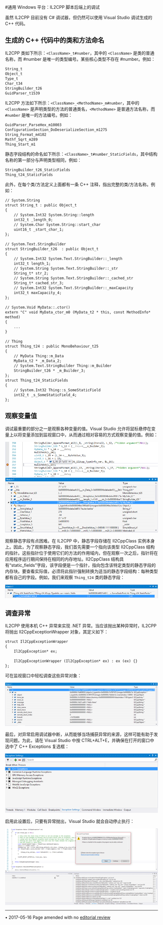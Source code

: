 #通用 Windows 平台：IL2CPP 脚本后端上的调试

虽然 IL2CPP 目前没有 C# 调试器，但仍然可以使用 Visual Studio 调试生成的 C++ 代码。

## 生成的 C++ 代码中的类和方法命名

IL2CPP 类如下所示：```<ClassName>_t#number```，其中的 ```<ClassName>``` 是类的普通名称，而 #number 是唯一的类型编号。某些核心类型不存在 #number。例如：

    String_t
    Object_t
    Type_t
    Char_t34
    StringBuilder_t26
    GuidParser_t1539
    
IL2CPP 方法如下所示：```<ClassName>_<MethodName>_m#number```，其中的 ```<ClassName>``` 是声明类型的方法的普通类名，```<MethodName>``` 是普通方法名称，而 ```#number``` 是唯一的方法编号。例如：

    GuidParser_ParseHex_m10003
    ConfigurationSection_DoDeserializeSection_m1275
    String_Format_m4102
    Mathf_Sqrt_m289
    Thing_Start_m1

静态字段结构的命名如下所示：```<ClassName>_t#number_StaticFields```，其中结构名称的第一部分与声明类型相同，例如：

    StringBuilder_t26_StaticFields
    Thing_t24_StaticFields
    
此外，在每个类/方法定义上面都有一条 C++ 注释，指出完整的类/方法名称。例如：

    // System.String
    struct String_t : public Object_t
    {
    	// System.Int32 System.String::length
    	int32_t _length_0;
    	// System.Char System.String::start_char
    	uint16_t _start_char_1;
    };

    // System.Text.StringBuilder
    struct StringBuilder_t26  : public Object_t
    {
    	// System.Int32 System.Text.StringBuilder::_length
    	int32_t length_1;
    	// System.String System.Text.StringBuilder::_str
    	String_t* str_2;
    	// System.String System.Text.StringBuilder::_cached_str
    	String_t* cached_str_3;
    	// System.Int32 System.Text.StringBuilder::_maxCapacity
    	int32_t maxCapacity_4;
    };

    // System.Void MyData::.ctor()
    extern "C" void MyData_ctor_m0 (MyData_t2 * this, const MethodInfo* method)
    {
        ...
    }

    // Thing
    struct Thing_t24 : public MonoBehaviour_t25
    {
    	// MyData Thing::m_Data
    	MyData_t2 * _m_Data_2;
    	// System.Text.StringBuilder Thing::m_Builder
    	StringBuilder_t26 * _m_Builder_3;
    };
    struct Thing_t24_StaticFields
    {
    	// System.Int32 Thing::s_SomeStaticField
    	int32_t _s_SomeStaticField_4;
    };

## 观察变量值

调试最重要的部分之一是观察各种变量的值。Visual Studio 允许将鼠标悬停在变量上以将变量添加到监视窗口中，从而通过相对容易的方式观察变量的值。例如：

![](../uploads/Main/IL2CPP_Debugging_1.png)
![](../uploads/Main/IL2CPP_Debugging_2.png)

观察静态字段有点困难。在 IL2CPP 中，静态字段存储在 Il2CppClass 实例本身上。因此，为了观察静态字段，我们首先需要一个指向该类型 Il2CppClass 结构的指针。这些指针位于使用它们的方法的作用域内，但在观察一次之后，指针将在应用程序运行期间保持在相同的内存地址。Il2CppClass 结构具有“static_fields”字段，该字段便是一个指针，指向包含该特定类型的静态字段的内存块。要查看实际值，必须将此指针强制转换为适当的静态字段结构：每种类型都有自己的字段。例如，我们来观察 ```Thing_t24``` 类的静态字段：

![](../uploads/Main/IL2CPP_Debugging_3.png) 

## 调查异常

IL2CPP 使用本机 C++ 异常来实现 .NET 异常。当应该抛出某种异常时，IL2CPP 将抛出 Il2CppExceptionWrapper 对象，其定义如下：

    struct Il2CppExceptionWrapper
    {
    	Il2CppException* ex;

    	Il2CppExceptionWrapper (Il2CppException* ex) : ex (ex) {}
    };

可在监视窗口中轻松调查这些异常对象：

![](../uploads/Main/IL2CPP_Debugging_4.png) 

最后，对异常启用调试器中断，从而能够当场捕获异常的来源，这样可能有助于发现问题。为此，请在 Visual Studio 中按 CTRL+ALT+E，并确保在打开的窗口中选中了 C++ Exceptions 复选框：

![](../uploads/Main/IL2CPP_Debugging_5.png) 

启用此设置后，只要有异常抛出，Visual Studio 就会自动停止执行：

![](../uploads/Main/IL2CPP_Debugging_6.png) 

---
<span class="page-edit">• 2017-05-16  Page amended with no [editorial review](DocumentationEditorialReview.html)
</span><br/>

